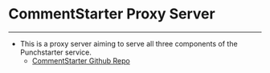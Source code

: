 # CommentStarter Proxy Server
---
* This is a proxy server aiming to serve all three components of the Punchstarter service.
  * [CommentStarter Github Repo](https://github.com/hrnycjenga/punchstarter-comments)